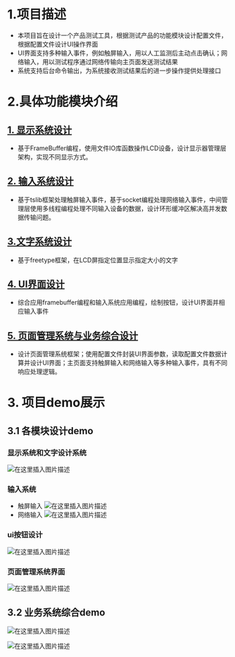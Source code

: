 # 1.项目描述
- 本项目旨在设计一个产品测试工具，根据测试产品的功能模块设计配置文件，根据配置文件设计UI操作界面
- UI界面支持多种输入事件，例如触屏输入，用以人工监测后主动点击确认；网络输入，用以测试程序通过网络传输向主页面发送测试结果
- 系统支持后台命令输出，为系统接收测试结果后的进一步操作提供处理接口
# 2.具体功能模块介绍
## [1. 显示系统设计](https://github.com/Harrison-2021/electronicTool/blob/main/nodes/1.%E6%98%BE%E7%A4%BA%E7%B3%BB%E7%BB%9F%E8%AE%BE%E8%AE%A1.md)
- 基于FrameBuffer编程，使用文件IO库函数操作LCD设备，设计显示器管理层架构，实现不同显示方式。
## [2. 输入系统设计](https://github.com/Harrison-2021/electronicTool/blob/main/nodes/2.%20%E8%BE%93%E5%85%A5%E7%B3%BB%E7%BB%9F%E8%AE%BE%E8%AE%A1.md)
- 基于tslib框架处理触屏输入事件，基于socket编程处理网络输入事件，中间管理层使用多线程编程处理不同输入设备的数据，设计环形缓冲区解决高并发数据传输问题。
## [3.文字系统设计](https://github.com/Harrison-2021/electronicTool/blob/main/nodes/3.%E6%96%87%E5%AD%97%E7%B3%BB%E7%BB%9F%E8%AE%BE%E8%AE%A1.md)
- 基于freetype框架，在LCD屏指定位置显示指定大小的文字
## [4. UI界面设计](https://github.com/Harrison-2021/electronicTool/blob/main/nodes/4.%20UI%E7%95%8C%E9%9D%A2%E8%AE%BE%E8%AE%A1.md)
- 综合应用framebuffer编程和输入系统应用编程，绘制按钮，设计UI界面并相应输入事件
## [5. 页面管理系统与业务综合设计](https://github.com/Harrison-2021/electronicTool/blob/main/nodes/5.%20%E9%A1%B5%E9%9D%A2%E7%AE%A1%E7%90%86%E7%B3%BB%E7%BB%9F%E4%B8%8E%E4%B8%9A%E5%8A%A1%E7%BB%BC%E5%90%88%E8%AE%BE%E8%AE%A1.md)
- 设计页面管理系统框架；使用配置文件封装UI界面参数，读取配置文件数据计算并设计UI界面；主页面支持触屏输入和网络输入等多种输入事件，具有不同响应处理逻辑。
# 3. 项目demo展示
## 3.1 各模块设计demo
### 显示系统和文字设计系统
![在这里插入图片描述](https://img-blog.csdnimg.cn/711f83fe114f48a5a5c2d7d4e04e3c07.png)
### 输入系统
- 触屏输入
![在这里插入图片描述](https://img-blog.csdnimg.cn/a6b977b8f96f40c1bfd0fb39d49e6317.png)
- 网络输入
![在这里插入图片描述](https://img-blog.csdnimg.cn/bfe2be156d564c118429ec8565e616a5.png)
### ui按钮设计
![在这里插入图片描述](https://img-blog.csdnimg.cn/b41f266fd663479a948caffc2ad35a44.png)
### 页面管理系统界面
![在这里插入图片描述](https://img-blog.csdnimg.cn/844742a5a33d45f7bd6ebf5d52de7355.png)
## 3.2 业务系统综合demo
![在这里插入图片描述](https://img-blog.csdnimg.cn/0c0b5c5c1fee4342a021c6a91a129368.png)

![在这里插入图片描述](https://img-blog.csdnimg.cn/e1886e4c920b4f468d98a939f50d2eb4.jpeg)

